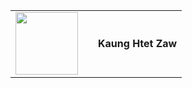 <table border="0">
  <tr>
    <td>
      <img src="https://media.giphy.com/media/v1.Y2lkPTc5MGI3NjExM2NjMzhkN2NlYTMzYTY4YTk0ZGQxMjAyZDZhY2M5NjQyODBkN2Y3NCZjdD1z/gjrYDwbjnK8x36xZIO/giphy.gif"           width="100">
     <td>
     <td>
       <b>Kaung Htet Zaw</b>
     </td>
    </tr>
</table>
